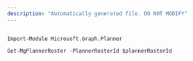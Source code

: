 ```yaml
---
description: "Automatically generated file. DO NOT MODIFY"
---
```


```powershellv1

Import-Module Microsoft.Graph.Planner

Get-MgPlannerRoster -PlannerRosterId $plannerRosterId

```